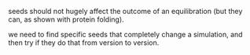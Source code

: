 seeds should not hugely affect the outcome of an equilibration (but they can, as shown with protein folding).

we need to find specific seeds that completely change a simulation, and then try if they do that from 
version to version.
